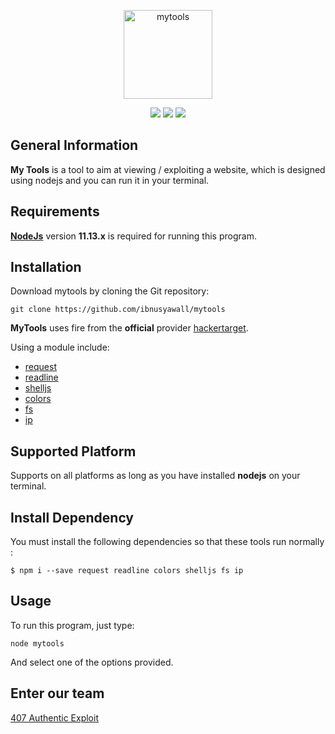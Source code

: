 
<p align="center">
 <img alt="mytools" src="https://github.com/ibnusyawall/mytools/blob/master/.logo/logo.png" height="142"/>
  <p align="center">
    <a href="https://img.shields.io/badge/version-0.1.1-green.svg"><img src="https://img.shields.io/badge/version-0.1.1-green.svg"></a>
    <a href="https://img.shields.io/badge/npm-6.7.0-orange.svg"><img src="https://img.shields.io/badge/npm-6.7.0-orange.svg"></a>
    <a href="https://img.shields.io/badge/team-407%20Authentic%20Exploit-lightgrey.svg"><img src="https://img.shields.io/badge/team-407%20Authentic%20Exploit-lightgrey.svg"></a>
  </p>
</p>

## General Information

**My Tools** is a tool to aim at viewing / exploiting a website, which is designed using nodejs and you can run it in your terminal.

## Requirements

**[NodeJs](https://nodejs.org/)** version **11.13.x** is required for running this program.

## Installation

Download mytools by cloning the Git repository:
```
git clone https://github.com/ibnusyawall/mytools
```
**MyTools** uses fire from the **official** provider [hackertarget](https://hackertarget.com).

Using a module include:

- [request](https://www.npmjs.com/package/request)
- [readline](https://www.npmjs.com/package/readline)
- [shelljs](https://www.npmjs.com/package/shelljs)
- [colors](https://www.npmjs.com/package/colors)
- [fs](https://www.npmjs.com/package/fs)
- [ip](https://www.npmjs.com/package/ip)

## Supported Platform

Supports on all platforms as long as you have installed **nodejs** on your terminal.

## Install Dependency

You must install the following dependencies so that these tools run normally : 

```
$ npm i --save request readline colors shelljs fs ip
```

## Usage

To run this program, just type:

```
node mytools
```

And select one of the options provided.

## Enter our team

[407 Authentic Exploit](https://www.facebook.com/groups/1217219985083200/)
